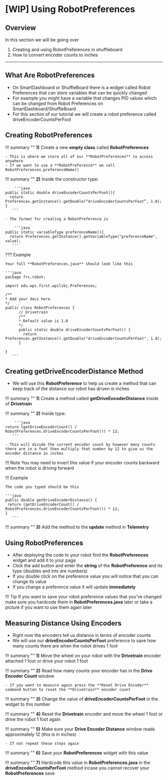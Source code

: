 # [WIP] Using RobotPreferences

<!-- ![Image Title](imageURL)  -->

## Overview

In this section we will be going over

1. Creating and using RobotPreferences in shuffleboard
2. How to convert encoder counts to inches

***

## What Are RobotPreferences

- On SmartDashboard or ShuffleBoard there is a widget called Robot Preferences that can store variables that can be quickly changed
- For example you might have a variable that changes PID values which can be changed from Robot Preferences on SmartDashboard/ShuffleBoard
- For this section of our tutorial we will create a robot preference called driveEncoderCountsPerFoot

## Creating RobotPreferences

!!! summary "" 
    **1)** Create a new **empty class** called **RobotPreferences**
    
    - This is where we store all of our **RobotPreferences** to access anywhere
    - If we want to use a **RobotPreference** we call RobotPreferences.preferenceName()

!!! summary "" 
    **2)** Inside the constructor type:
    
    	'''java 
	public static double driveEncoderCountsPerFoot(){
	  return Preferences.getInstance().getDouble(“driveEncoderCountsPerFoot”, 1.0);
	}
	   '''
   
    - The format for creating a RobotPreference is
    
    	'''java
	public static variableType preferenceName(){
	  return Preferences.getInstance().getVariableType("preferenceName", value);
	   '''
	   
??? Example
	
	Your full **RobotPreferences.java** should look like this
	
	'''java
	package frc.robot;

	import edu.wpi.first.wpilibj.Preferences;

	/**
 	* Add your docs here.
 	*/
	public class RobotPreferences {
    	  // Drivetrain
    	  /**
     	  * Default value is 1.0
     	  */
    	  public static double driveEncoderCountsPerFoot() {
            return Preferences.getInstance().getDouble("driveEncoderCountsPerFoot", 1.0);
    	  }

	}
	   '''
	   
## Creating getDriveEncoderDistance Method

- We will use this **RobotPreference** to help us create a method that can keep track of the distance our robot has driven in inches

!!! summary ""
    **1)** Create a method called **getDriveEncoderDistance** inside of **Drivetrain**
    
!!! summary ""
    **2)** Inside type:
    
    	'''java
	return (getDriveEncoderCount() / RobotPreferences.driveEncoderCountsPerFoot()) * 12;
	   '''
     
    - This will divide the current encoder count by however many counts there are in a foot then multiply that number by 12 to give us the encoder distance in inches
    
!!! Note
    You may need to invert this value if your encoder counts backward when the robot is driving forward
    
!!! Example

	The code you typed should be this
	
	'''java
	public double getDriveEncoderDistance() {
   	 return (getDriveEncoderCount() / RobotPreferences.driveEncoderCountsPerFoot()) * 12;
  	}
	   '''
	  
!!! summary ""
    **3)** Add the method to the **update** method in **Telemetry**
    
## Using RobotPreferences

<!-- TODO: Explain in more detail how to add RobotPreferences and add pictures -->

- After deploying the code to your robot find the **RobotPreferences** widget and add it to your page
- Click the add button and enter the **string** of the **RobotPreference** and its type (doubles and ints are numbers)
- If you double click on the preference value you will notice that you can change its value
- If you change a preference value it will update **immediately**

!!! Tip 
    If you want to save your robot preference values that you've changed make sure you hardcode them in **RobotPreferences.java** later or take a picture if you want to use them again later
    
## Measuring Distance Using Encoders

- Right now the encoders tell us distance in terms of encoder counts
- We will use our **driveEncoderCountsPerFoot** preference to save how many counts there are when the robot drives 1 foot

!!! summary ""
    **1)** Move the wheel on your robot with the **Drivetrain** encoder attached 1 foot or drive your robot 1 foot
    
!!! summary ""
    **2)** Read how many counts your encoder has in the **Drive Encoder Count** window
    
    - If you want to measure again press the **Reset Drive Encoder** command button to reset the **Drivetrain** encoder count
    
!!! summary ""
    **3)** Change the value of **driveEncoderCountsPerFoot** in the widget to this number
    
!!! summary ""
    **4)** Reset the **Drivetrain** encoder and move the wheel 1 foot or drive the robot 1 foot again
 
!!! summary ""
    **5)** Make sure your **Drive Encoder Distance** window reads approximately 12 (this is in inches)
    
    - If not repeat these steps again
    
!!! summary ""
    **6)** Save your **RobotPreferences** widget with this value
   
!!! summary ""
    **7)** Hardcode this value in **RobotPreferences.java** in the **driveEncoderCountsPerFoot** method incase you cannot recover your **RobotPreferences** save
